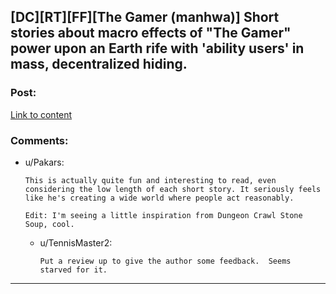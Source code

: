 ## [DC][RT][FF][The Gamer (manhwa)] Short stories about macro effects of "The Gamer" power upon an Earth rife with 'ability users' in mass, decentralized hiding.

### Post:

[Link to content](https://www.fanfiction.net/s/11664934/1/The-Gamer-short-stories)

### Comments:

- u/Pakars:
  ```
  This is actually quite fun and interesting to read, even considering the low length of each short story. It seriously feels like he's creating a wide world where people act reasonably.

  Edit: I'm seeing a little inspiration from Dungeon Crawl Stone Soup, cool.
  ```

  - u/TennisMaster2:
    ```
    Put a review up to give the author some feedback.  Seems starved for it.
    ```

---

